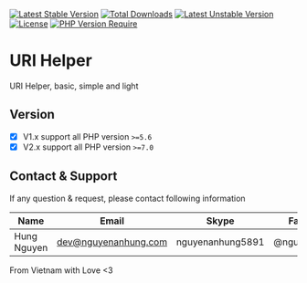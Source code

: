 [![Latest Stable Version](http://poser.pugx.org/nguyenanhung/uri-helper/v)](https://packagist.org/packages/nguyenanhung/uri-helper) [![Total Downloads](http://poser.pugx.org/nguyenanhung/uri-helper/downloads)](https://packagist.org/packages/nguyenanhung/uri-helper) [![Latest Unstable Version](http://poser.pugx.org/nguyenanhung/uri-helper/v/unstable)](https://packagist.org/packages/nguyenanhung/uri-helper) [![License](http://poser.pugx.org/nguyenanhung/uri-helper/license)](https://packagist.org/packages/nguyenanhung/uri-helper) [![PHP Version Require](http://poser.pugx.org/nguyenanhung/uri-helper/require/php)](https://packagist.org/packages/nguyenanhung/uri-helper)

# URI Helper

URI Helper, basic, simple and light

## Version

- [x] V1.x support all PHP version `>=5.6`
- [x] V2.x support all PHP version `>=7.0`

## Contact & Support

If any question & request, please contact following information

| Name        | Email                | Skype            | Facebook      |
|-------------|----------------------|------------------|---------------|
| Hung Nguyen | dev@nguyenanhung.com | nguyenanhung5891 | @nguyenanhung |

From Vietnam with Love <3
